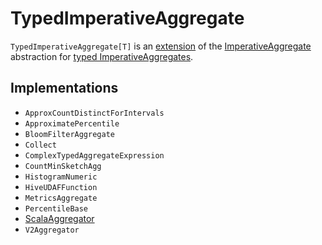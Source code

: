 # TypedImperativeAggregate

`TypedImperativeAggregate[T]` is an [extension](#contract) of the [ImperativeAggregate](ImperativeAggregate.md) abstraction for [typed ImperativeAggregates](#implementations).

## Implementations

* `ApproxCountDistinctForIntervals`
* `ApproximatePercentile`
* `BloomFilterAggregate`
* `Collect`
* `ComplexTypedAggregateExpression`
* `CountMinSketchAgg`
* `HistogramNumeric`
* `HiveUDAFFunction`
* `MetricsAggregate`
* `PercentileBase`
* [ScalaAggregator](ScalaAggregator.md)
* `V2Aggregator`
